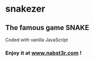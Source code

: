 # snakezer

## The famous game SNAKE
Coded with vanilla JavaScript

### Enjoy it at www.nabst3r.com !
